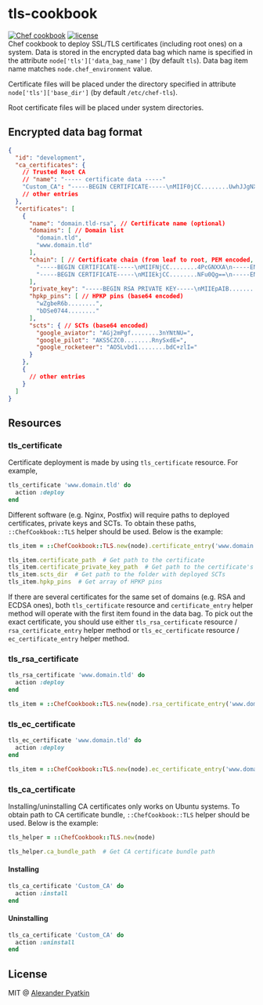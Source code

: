 # tls-cookbook
[![Chef cookbook](https://img.shields.io/cookbook/v/tls.svg?style=flat-square)]()
[![license](https://img.shields.io/github/license/aspyatkin/tls-cookbook.svg?style=flat-square)]()  
Chef cookbook to deploy SSL/TLS certificates (including root ones) on a system. Data is stored in the encrypted data bag which name is specified in the attribute `node['tls']['data_bag_name']` (by default `tls`). Data bag item name matches `node.chef_environment` value.

Certificate files will be placed under the directory specified in attribute `node['tls']['base_dir']` (by default `/etc/chef-tls`).

Root certificate files will be placed under system directories.

## Encrypted data bag format

``` json
{
  "id": "development",
  "ca_certificates": {
    // Trusted Root CA
    // "name": "----- certificate data -----"
    "Custom_CA": "-----BEGIN CERTIFICATE-----\nMIIF0jCC........UwhJJgNX\n-----END CERTIFICATE-----",
    // other entries
  },
  "certificates": [
    {
      "name": "domain.tld-rsa", // Certificate name (optional)
      "domains": [ // Domain list
        "domain.tld",
        "www.domain.tld"
      ],
      "chain": [ // Certificate chain (from leaf to root, PEM encoded, new lines should be escaped)
        "-----BEGIN CERTIFICATE-----\nMIIFNjCC........4PcGNXXA\n-----END CERTIFICATE-----",
        "-----BEGIN CERTIFICATE-----\nMIIEkjCC........NFu0Qg==\n-----END CERTIFICATE-----"
      ],
      "private_key": "-----BEGIN RSA PRIVATE KEY-----\nMIIEpAIB........8tt8JA==\n-----END RSA PRIVATE KEY-----", // Certificate private key (PEM encoded, new lines should be escaped)
      "hpkp_pins": [ // HPKP pins (base64 encoded)
        "wZgbeR6b........",
        "bDSe0744........"
      ],
      "scts": { // SCTs (base64 encoded)
        "google_aviator": "AGj2mPgf........3nYNtNU=",
        "google_pilot": "AKS5CZC0........RnySxdE=",
        "google_rocketeer": "AO5Lvbd1........bdC+zlI="
      }
    },
    {
      // other entries
    }
  ]
}
```

## Resources

### tls_certificate

Certificate deployment is made by using `tls_certificate` resource. For example,

``` ruby
tls_certificate 'www.domain.tld' do
  action :deploy
end
```

Different software (e.g. Nginx, Postfix) will require paths to deployed certificates, private keys and SCTs. To obtain these paths, `::ChefCookbook::TLS` helper should be used. Below is the example:

``` ruby
tls_item = ::ChefCookbook::TLS.new(node).certificate_entry('www.domain.tld')

tls_item.certificate_path  # Get path to the certificate
tls_item.certificate_private_key_path  # Get path to the certificate's private key
tls_item.scts_dir  # Get path to the folder with deployed SCTs
tls_item.hpkp_pins  # Get array of HPKP pins
```

If there are several certificates for the same set of domains (e.g. RSA and ECDSA ones), both `tls_certificate` resource and `certificate_entry` helper method will operate with the first item found in the data bag. To pick out the exact certificate, you should use either `tls_rsa_certificate` resource / `rsa_certificate_entry` helper method or `tls_ec_certificate` resource / `ec_certificate_entry` helper method.

### tls_rsa_certificate

``` ruby
tls_rsa_certificate 'www.domain.tld' do
  action :deploy
end
```

``` ruby
tls_item = ::ChefCookbook::TLS.new(node).rsa_certificate_entry('www.domain.tld')
```

### tls_ec_certificate

``` ruby
tls_ec_certificate 'www.domain.tld' do
  action :deploy
end
```

``` ruby
tls_item = ::ChefCookbook::TLS.new(node).ec_certificate_entry('www.domain.tld')
```

### tls_ca_certificate
Installing/uninstalling CA certificates only works on Ubuntu systems.
To obtain path to CA certificate bundle, `::ChefCookbook::TLS` helper should be used. Below is the example:

``` ruby
tls_helper = ::ChefCookbook::TLS.new(node)

tls_helper.ca_bundle_path  # Get CA certificate bundle path
```

#### Installing

``` ruby
tls_ca_certificate 'Custom_CA' do
  action :install
end
```

#### Uninstalling

``` ruby
tls_ca_certificate 'Custom_CA' do
  action :uninstall
end
```

## License
MIT @ [Alexander Pyatkin](https://github.com/aspyatkin)
